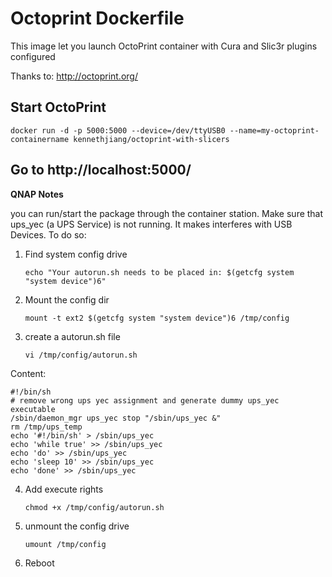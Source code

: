# Octoprint Dockerfile

This image let you launch OctoPrint container with Cura and Slic3r plugins configured

Thanks to: http://octoprint.org/

## Start OctoPrint
```
docker run -d -p 5000:5000 --device=/dev/ttyUSB0 --name=my-octoprint-containername kennethjiang/octoprint-with-slicers
```

## Go to http://localhost:5000/


**QNAP Notes**

you can run/start the package through the container station. Make sure that ups_yec (a UPS Service) is not running. 
It makes interferes with USB Devices. To do so:

1. Find system config drive
	```
	echo "Your autorun.sh needs to be placed in: $(getcfg system "system device")6"
	```

2. Mount the config dir
	```
	mount -t ext2 $(getcfg system "system device")6 /tmp/config
	```

3. create a autorun.sh file
	```
	vi /tmp/config/autorun.sh
	```

Content: 

	#!/bin/sh
	# remove wrong ups yec assignment and generate dummy ups_yec executable
	/sbin/daemon_mgr ups_yec stop "/sbin/ups_yec &"
	rm /tmp/ups_temp
	echo '#!/bin/sh' > /sbin/ups_yec
	echo 'while true' >> /sbin/ups_yec
	echo 'do' >> /sbin/ups_yec
	echo 'sleep 10' >> /sbin/ups_yec
	echo 'done' >> /sbin/ups_yec

4. Add execute rights
	```
	chmod +x /tmp/config/autorun.sh
	```

5. unmount the config drive
  	```
	umount /tmp/config
	```

6. Reboot

